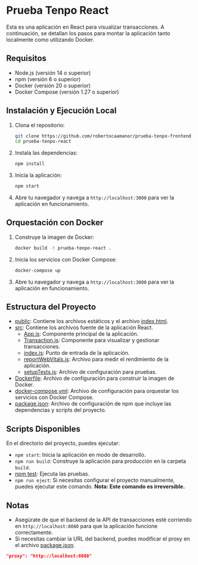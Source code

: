 # Prueba Tenpo React

Esta es una aplicación en React para visualizar transacciones. A continuación, se detallan los pasos para montar la aplicación tanto localmente como utilizando Docker.

## Requisitos

- Node.js (versión 14 o superior)
- npm (versión 6 o superior)
- Docker (versión 20 o superior)
- Docker Compose (versión 1.27 o superior)

## Instalación y Ejecución Local

1. Clona el repositorio:

    ```sh
    git clone https://github.com/robertocaamanor/prueba-tenpo-frontend
    cd prueba-tenpo-react
    ```

2. Instala las dependencias:

    ```sh
    npm install
    ```

3. Inicia la aplicación:

    ```sh
    npm start
    ```

4. Abre tu navegador y navega a `http://localhost:3000` para ver la aplicación en funcionamiento.

## Orquestación con Docker

1. Construye la imagen de Docker:

    ```sh
    docker build -t prueba-tenpo-react .
    ```

2. Inicia los servicios con Docker Compose:

    ```sh
    docker-compose up
    ```

3. Abre tu navegador y navega a `http://localhost:3000` para ver la aplicación en funcionamiento.

## Estructura del Proyecto

- [public](http://_vscodecontentref_/1): Contiene los archivos estáticos y el archivo [index.html](http://_vscodecontentref_/2).
- [src](http://_vscodecontentref_/3): Contiene los archivos fuente de la aplicación React.
  - [App.js](http://_vscodecontentref_/4): Componente principal de la aplicación.
  - [Transaction.js](http://_vscodecontentref_/5): Componente para visualizar y gestionar transacciones.
  - [index.js](http://_vscodecontentref_/6): Punto de entrada de la aplicación.
  - [reportWebVitals.js](http://_vscodecontentref_/7): Archivo para medir el rendimiento de la aplicación.
  - [setupTests.js](http://_vscodecontentref_/8): Archivo de configuración para pruebas.
- [Dockerfile](http://_vscodecontentref_/9): Archivo de configuración para construir la imagen de Docker.
- [docker-compose.yml](http://_vscodecontentref_/10): Archivo de configuración para orquestar los servicios con Docker Compose.
- [package.json](http://_vscodecontentref_/11): Archivo de configuración de npm que incluye las dependencias y scripts del proyecto.

## Scripts Disponibles

En el directorio del proyecto, puedes ejecutar:

- `npm start`: Inicia la aplicación en modo de desarrollo.
- `npm run build`: Construye la aplicación para producción en la carpeta `build`.
- [npm test](http://_vscodecontentref_/12): Ejecuta las pruebas.
- `npm run eject`: Si necesitas configurar el proyecto manualmente, puedes ejecutar este comando. **Nota: Este comando es irreversible.**

## Notas

- Asegúrate de que el backend de la API de transacciones esté corriendo en `http://localhost:8080` para que la aplicación funcione correctamente.
- Si necesitas cambiar la URL del backend, puedes modificar el proxy en el archivo [package.json](http://_vscodecontentref_/13).

```json
"proxy": "http://localhost:8080"